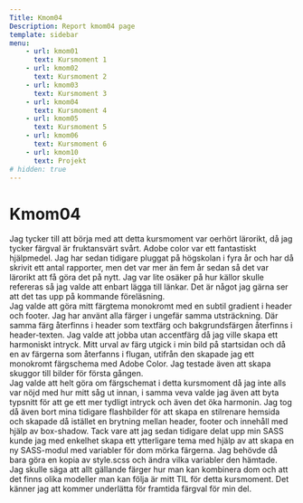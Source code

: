 ```yaml
---
Title: Kmom04
Description: Report kmom04 page
template: sidebar
menu:
    - url: kmom01
      text: Kursmoment 1
    - url: kmom02
      text: Kursmoment 2
    - url: kmom03
      text: Kursmoment 3
    - url: kmom04
      text: Kursmoment 4
    - url: kmom05
      text: Kursmoment 5
    - url: kmom06
      text: Kursmoment 6
    - url: kmom10
      text: Projekt
# hidden: true
---
```


Kmom04
==================

Jag tycker till att börja med att detta kursmoment var oerhört lärorikt, då jag tycker färgval är fruktansvärt svårt. Adobe color var ett fantastiskt hjälpmedel. Jag har sedan tidigare pluggat på högskolan i fyra år och har då skrivit ett antal rapporter, men det var mer än fem år sedan så det var lärorikt att få göra det på nytt. Jag var lite osäker på hur källor skulle refereras så jag valde att enbart lägga till länkar. Det är något jag gärna ser att det tas upp på kommande föreläsning.  
Jag valde att göra mitt färgtema monokromt med en subtil gradient i header och footer. Jag har använt alla färger i ungefär samma utsträckning. Där samma färg återfinns i header som textfärg och bakgrundsfärgen återfinns i header-texten. Jag valde att jobba utan accentfärg då jag ville skapa ett harmoniskt intryck. Mitt urval av färg utgick i min bild på startsidan och då en av färgerna som återfanns i flugan, utifrån den skapade jag ett monokromt färgschema med Adobe Color. Jag testade även att skapa skuggor till bilder för första gången.  
Jag valde att helt göra om färgschemat i detta kursmoment då jag inte alls var nöjd med hur mitt såg ut innan, i samma veva valde jag även att byta typsnitt för att ge ett mer tydligt intryck och även det öka harmonin. Jag tog då även bort mina tidigare flashbilder för att skapa en stilrenare hemsida och skapade då istället en brytning mellan header, footer och innehåll med hjälp av box-shadow.
Tack vare att jag sedan tidigare delat upp min SASS kunde jag med enkelhet skapa ett ytterligare tema med hjälp av att skapa en ny SASS-modul med variabler för dom mörka färgerna. Jag behövde då bara göra en kopia av style.scss och ändra vilka variabler den hämtade.  
Jag skulle säga att allt gällande färger hur man kan kombinera dom och att det finns olika modeller man kan följa är mitt TIL för detta kursmoment. Det känner jag att kommer underlätta för framtida färgval för min del.
